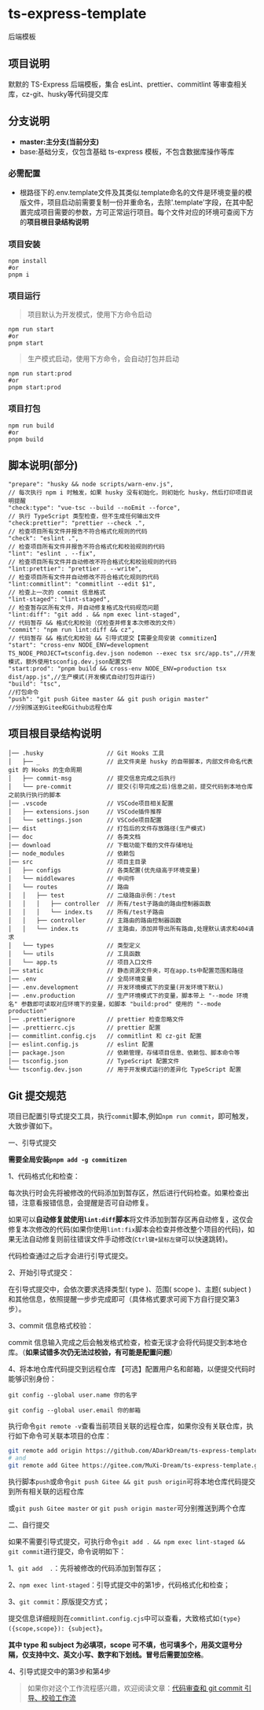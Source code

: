 # ts-express-template

后端模板

## 项目说明

默默的 TS-Express 后端模板，集合 esLint、prettier、commitlint 等审查相关库，cz-git、husky等代码提交库

## 分支说明

- **master:主分支(当前分支)**
- base:基础分支，仅包含基础 ts-express 模板，不包含数据库操作等库

### 必需配置

- 根路径下的.env.template文件及其类似.template命名的文件是环境变量的模版文件，项目启动前需要复制一份并重命名，去除'.template'字段，在其中配置完成项目需要的参数，方可正常运行项目。每个文件对应的环境可查阅下方的**项目根目录结构说明**

### 项目安装

```shell
npm install
#or
pnpm i
```

### 项目运行

> 项目默认为开发模式，使用下方命令启动

```shell
npm run start
#or
pnpm start
```

> 生产模式启动，使用下方命令，会自动打包并启动

```shell
npm run start:prod
#or
pnpm start:prod
```

### 项目打包

```shell
npm run build
#or
pnpm build
```

## 脚本说明(部分)

```text
"prepare": "husky && node scripts/warn-env.js",                         // 每次执行 npm i 时触发，如果 husky 没有初始化，则初始化 husky，然后打印项目说明提醒
"check:type": "vue-tsc --build --noEmit --force",                       // 执行 TypeScript 类型检查，但不生成任何输出文件
"check:prettier": "prettier --check .",                                 // 检查项目所有文件并报告不符合格式化规则的代码
"check": "eslint .",                                                    // 检查项目所有文件并报告不符合格式化和校验规则的代码
"lint": "eslint . --fix",                                               // 检查项目所有文件并自动修改不符合格式化和校验规则的代码
"lint:prettier": "prettier . --write",                                  // 检查项目所有文件并自动修改不符合格式化规则的代码
"lint:commitlint": "commitlint --edit $1",                              // 检查上一次的 commit 信息格式
"lint-staged": "lint-staged",                                           // 检查暂存区所有文件，并自动修复格式及代码规范问题
"lint:diff": "git add . && npm exec lint-staged",                       // 代码暂存 && 格式化和校验（仅检查并修复本次修改的文件）
"commit": "npm run lint:diff && cz",                                    // 代码暂存 && 格式化和校验 && 引导式提交【需要全局安装 commitizen】
"start": "cross-env NODE_ENV=development TS_NODE_PROJECT=tsconfig.dev.json nodemon --exec tsx src/app.ts",//开发模式，额外使用tsconfig.dev.json配置文件
"start:prod": "pnpm build && cross-env NODE_ENV=production tsx dist/app.js",//生产模式(开发模式自动打包并运行)
"build": "tsc",                                                         //打包命令
"push": "git push Gitee master && git push origin master"               //分别推送到Gitee和Github远程仓库
```

## 项目根目录结构说明

```text
│── .husky                  // Git Hooks 工具
│   ├── _                   // 此文件夹是 husky 的自带脚本，内部文件命名代表 git 的 Hooks 的生命周期
│   ├── commit-msg          // 提交信息完成之后执行
│   └── pre-commit          // 提交(引导完成之后)信息之前，提交代码到本地仓库之前执行执行的脚本
│── .vscode                 // VSCode项目相关配置
│   ├── extensions.json     // VSCode插件推荐
│   └── settings.json       // VSCode项目配置
│── dist                    // 打包后的文件存放路径(生产模式)
│── doc                     // 各类文档
│── download                // 下载功能下载的文件存储地址
│── node_modules            // 依赖包
│── src                     // 项目主目录
│   ├── configs             // 各类配置(优先级高于环境变量)
│   └── middlewares         // 中间件
│   └── routes              // 路由
│   │   ├── test            // 二级路由示例：/test
│   │   │   ├── controller  // 所有/test子路由的路由控制器函数
│   │   │   └── index.ts    // 所有/test子路由
│   │   ├── controller      // 主路由的路由控制器函数
│   │   └── index.ts        // 主路由，添加并导出所有路由,处理默认请求和404请求
│   └── types               // 类型定义
│   └── utils               // 工具函数
│   └── app.ts              // 项目入口文件
│── static                  // 静态资源文件夹，可在app.ts中配置范围和路径
│── .env                    // 全局环境变量
│── .env.development        // 开发环境模式下的变量(开发环境下默认)
│── .env.production         // 生产环境模式下的变量，脚本带上 "--mode 环境名" 参数即可读取对应环境下的变量，如脚本 "build:prod" 使用的 "--mode production"
│── .prettierignore         // prettier 检查忽略文件
│── .prettierrc.cjs         // prettier 配置
│── commitlint.config.cjs   // commitlint 和 cz-git 配置
│── eslint.config.js        // eslint 配置
│── package.json            // 依赖管理，存储项目信息、依赖包、脚本命令等
│── tsconfig.json           // TypeScript 配置文件
└── tsconfig.dev.json       // 用于开发模式运行的差异化 TypeScript 配置
```

## Git 提交规范

项目已配置引导式提交工具，执行`commit`脚本,例如`npm run commit`，即可触发，大致步骤如下。

一、引导式提交

**需要全局安装`pnpm add -g commitizen`**

1、代码格式化和检查：

每次执行时会先将被修改的代码添加到暂存区，然后进行代码检查。如果检查出错，注意看报错信息，会提醒是否可自动修复。

如果可以**自动修复就使用`lint:diff`脚本**将文件添加到暂存区再自动修复，这仅会修复本次修改的代码(如果你使用`lint:fix`脚本会检查并修改整个项目的代码)，如果无法自动修复则前往错误文件手动修改(`Ctrl键+鼠标左键`可以快速跳转)。

代码检查通过之后才会进行引导式提交。

2、开始引导式提交：

在引导式提交中，会依次要求选择类型( type )、范围( scope )、主题( subject )和其他信息，依照提醒一步步完成即可（具体格式要求可阅下方自行提交第3步）。

3、commit 信息格式校验：

commit 信息输入完成之后会触发格式检查，检查无误才会将代码提交到本地仓库。（**如果试错多次仍无法过校验，有可能是配置问题**）

4、将本地仓库代码提交到远程仓库
【可选】配置用户名和邮箱，以便提交代码时能够识别身份：

`git config --global user.name 你的名字`

`git config --global user.email 你的邮箱`

执行命令`git remote -v`查看当前项目关联的远程仓库，如果你没有关联仓库，执行如下命令可关联本项目的仓库：

``` bash
git remote add origin https://github.com/ADarkDream/ts-express-template.git
# and
git remote add Gitee https://gitee.com/MuXi-Dream/ts-express-template.git
```

执行脚本`push`或命令`git push Gitee && git push origin`可将本地仓库代码提交到所有相关联的远程仓库

或`git push Gitee master` or `git push origin master`可分别推送到两个仓库

二、自行提交

如果不需要引导式提交，可执行命令`git add . && npm exec lint-staged && git commit`进行提交，命令说明如下：

1、`git add  .`：先将被修改的代码添加到暂存区；

2、`npm exec lint-staged`：引导式提交中的第1步，代码格式化和检查；

3、`git commit`：原版提交方式；

提交信息详细规则在`commitlint.config.cjs`中可以查看，大致格式如`{type}({scope,scope}): {subject}`。

**其中 type 和 subject 为必填项，scope 可不填，也可填多个，用英文逗号分隔，仅支持中文、英文小写、数字和下划线。冒号后需要加空格**。

4、引导式提交中的第3步和第4步

>如果你对这个工作流程感兴趣，欢迎阅读文章：[代码审查和 git commit 引导、校验工作流](https://mp.weixin.qq.com/s/ta7lt3-BZvkLyjyLW934BA)
